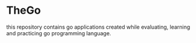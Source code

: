 # TheGo
this repository contains go applications created while evaluating, learning and practicing go programming language.
